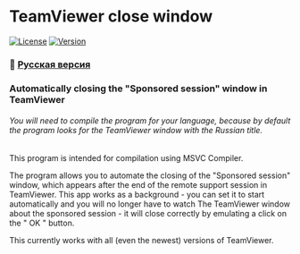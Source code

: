 # TeamViewer close window
[![License](https://img.shields.io/badge/LICENSE-The%20Unlicense-green?style=flat-square&logo=TeamViewer)](/LICENSE)  [![Version](https://img.shields.io/badge/VERSION-RELEASE-green?style=flat-square)](https://github.com/averov90/TeamViewer_closewindow)
### :small_orange_diamond: [Русская версия](https://github.com/averov90/TeamViewer_closewindow/blob/master/README.md)
### Automatically closing the "Sponsored session" window in TeamViewer
###### You will need to compile the program for your language, because by default the program looks for the TeamViewer window with the Russian title.
This program is intended for compilation using MSVC Compiler.

The program allows you to automate the closing of the "Sponsored session" window, which appears after the end of the remote support session in TeamViewer. This app works as a background - you can set it to start automatically and you will no longer have to watch The TeamViewer window about the sponsored session - it will close correctly by emulating a click on the " OK " button. 

This currently works with all (even the newest) versions of TeamViewer.